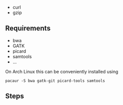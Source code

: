 

* curl
* gzip

Requirements
------------

* bwa
* GATK
* picard
* samtools
* ...

On Arch Linux this can be conveniently installed using

```
pacaur -S bwa gatk-git picard-tools samtools
```

Steps
-----
